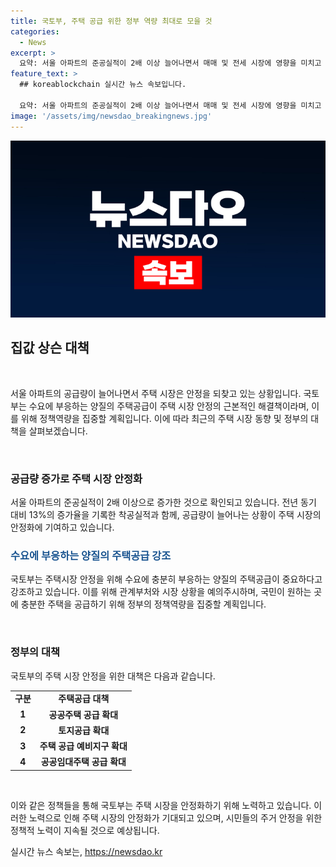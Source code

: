 ```yaml
---
title: 국토부, 주택 공급 위한 정부 역량 최대로 모을 것
categories:
  - News
excerpt: >
  요약: 서울 아파트의 준공실적이 2배 이상 늘어나면서 매매 및 전세 시장에 영향을 미치고 있다. 국토부는 주거안정을 위해 정책역량을 모으고, 국민이 원하는 곳에 충분한 주택을 공급하기 위해 노력하고 있다.
feature_text: >
  ## koreablockchain 실시간 뉴스 속보입니다.

  요약: 서울 아파트의 준공실적이 2배 이상 늘어나면서 매매 및 전세 시장에 영향을 미치고 있다. 국토부는 주거안정을 위해 정책역량을 모으고, 국민이 원하는 곳에 충분한 주택을 공급하기 위해 노력하고 있다.
image: '/assets/img/newsdao_breakingnews.jpg'
---
```


<p><img src="/assets/img/newsdao_breakingnews.jpg" alt="koreablockchain 속보" /></p>

<h2 data-ke-size="size26">집값 상슨 대책</h2>

<p data-ke-size="size16">&nbsp;</p>

<p>서울 아파트의 공급량이 늘어나면서 주택 시장은 안정을 되찾고 있는 상황입니다. 국토부는 수요에 부응하는 양질의 주택공급이 주택 시장 안정의 근본적인 해결책이라며, 이를 위해 정책역량을 집중할 계획입니다. 이에 따라 최근의 주택 시장 동향 및 정부의 대책을 살펴보겠습니다.</p>

<p data-ke-size="size16">&nbsp;</p>

<h3>공급량 증가로 주택 시장 안정화</h3>

<p>서울 아파트의 준공실적이 2배 이상으로 증가한 것으로 확인되고 있습니다. 전년 동기 대비 13%의 증가율을 기록한 착공실적과 함께, 공급량이 늘어나는 상황이 주택 시장의 안정화에 기여하고 있습니다.</p>

<h3><span style="color: #1a5490;">수요에 부응하는 양질의 주택공급 강조</span></h3>

<p>국토부는 주택시장 안정을 위해 수요에 충분히 부응하는 양질의 주택공급이 중요하다고 강조하고 있습니다. 이를 위해 관계부처와 시장 상황을 예의주시하며, 국민이 원하는 곳에 충분한 주택을 공급하기 위해 정부의 정책역량을 집중할 계획입니다.</p>

<p data-ke-size="size16">&nbsp;</p>

<h3>정부의 대책</h3>

<p>국토부의 주택 시장 안정을 위한 대책은 다음과 같습니다.</p>

<table>
    <tbody>
        <tr>
            <td style="text-align: center; height: 17px;"><b>구분</b></td>
            <td style="text-align: center; height: 17px;"><b>주택공급 대책</b></td>
        </tr>
        <tr>
            <td style="text-align: center; height: 17px;"><b>1</b></td>
            <td style="text-align: center; height: 17px;"><b>공공주택 공급 확대</b></td>
        </tr>
        <tr>
            <td style="text-align: center; height: 17px;"><b>2</b></td>
            <td style="text-align: center; height: 17px;"><b>토지공급 확대</b></td>
        </tr>
        <tr>
            <td style="text-align: center; height: 17px;"><b>3</b></td>
            <td style="text-align: center; height: 17px;"><b>주택 공급 예비지구 확대</b></td>
        </tr>
        <tr>
            <td style="text-align: center; height: 17px;"><b>4</b></td>
            <td style="text-align: center; height: 17px;"><b>공공임대주택 공급 확대</b></td>
        </tr>
    </tbody>
</table>

<p data-ke-size="size16">&nbsp;</p>

<p>이와 같은 정책들을 통해 국토부는 주택 시장을 안정화하기 위해 노력하고 있습니다. 이러한 노력으로 인해 주택 시장의 안정화가 기대되고 있으며, 시민들의 주거 안정을 위한 정책적 노력이 지속될 것으로 예상됩니다.</p>
실시간 뉴스 속보는, <a href="https://newsdao.kr" rel="dofollow">https://newsdao.kr</a>


